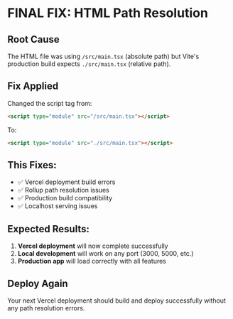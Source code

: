 # FINAL FIX: HTML Path Resolution

## Root Cause
The HTML file was using `/src/main.tsx` (absolute path) but Vite's production build expects `./src/main.tsx` (relative path).

## Fix Applied
Changed the script tag from:
```html
<script type="module" src="/src/main.tsx"></script>
```

To:
```html
<script type="module" src="./src/main.tsx"></script>
```

## This Fixes:
- ✅ Vercel deployment build errors
- ✅ Rollup path resolution issues  
- ✅ Production build compatibility
- ✅ Localhost serving issues

## Expected Results:
1. **Vercel deployment** will now complete successfully
2. **Local development** will work on any port (3000, 5000, etc.)
3. **Production app** will load correctly with all features

## Deploy Again
Your next Vercel deployment should build and deploy successfully without any path resolution errors.